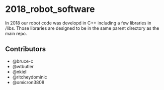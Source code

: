 # 2018_robot_software

In 2018 our robot code was developd in C++ including a few libraries in /libs. Those libraries are designed to be in the same parent directory as the main repo.

## Contributors

- @bruce-c
- @wtbutler
- @nkiel
- @ritcheydominic
- @omicron3808